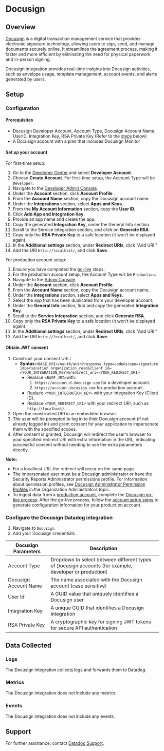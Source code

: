 # Docusign

## Overview

[Docusign][1] is a digital transaction management service that provides electronic signature technology, allowing users to sign, send, and manage documents securely online. It streamlines the agreement process, making it faster and more efficient by eliminating the need for physical paperwork and in-person signing.

Docusign integration provides real-time insights into Docusign activities, such as envelope usage, template management, account events, and alerts generated by users.

## Setup

### Configuration

#### Prerequisites

- Docusign Developer Account, Account Type, Docusign Account Name, UserID, Integration Key, RSA Private Key (Refer to the [steps](#set-up-your-account) below)
- A Docusign account with a plan that includes Docusign Monitor

#### Set up your account

For first-time setup:

1. Go to the [Developer Center][2] and select **Developer Account**.
1. Choose **Create Account**. For first-time setup, the Account Type will be `Developer`.
1. Navigate to the [Developer Admin Console][3].
1. Under the **Account** section, click **Account Profile** .
1. From the **Account Name** section, copy the Docusign account name.
1. Under the **Integrations** section, select **Apps and Keys**.
1. From the **My Account Information** section, copy the **User ID**.
1. Click **Add App and Integration Key**.
1. Provide an app name and create the app.
1. Copy the generated **Integration Key**, under the General Info section.
1. Scroll to the Service Integration section, and click on **Generate RSA**.
1. Copy only the **RSA Private Key** to a safe location (it won't be displayed again).
1. In the **Additional settings** section, under **Redirect URIs**, click "Add URI."
1. Add the URI `http://localhost/`, and click **Save**.

For production account setup:

1. Ensure you have completed the [go-live][4] steps.
1. For the production account setup, the Account Type will be `Production`.
1. Navigate to the [Admin Console][5].
1. Under the **Account** section, click **Account Profile**.
1. From the **Account Name** section, copy the Docusign account name.
1. Under the **Integrations** section, select **Apps and Keys**.
1. Select the app that has been duplicated from your developer account.
1. Under the **General Info** section, find and copy the generated **Integration Key**.
1. Scroll to the **Service Integration** section, and click **Generate RSA**.
1. Copy only the **RSA Private Key** to a safe location (it won't be displayed again).
1. In the **Additional settings** section, under **Redirect URIs**, click "Add URI."
1. Add the URI `http://localhost/`, and click **Save**.

#### Obtain JWT consent

1. Construct your consent URI::
   - **Syntax:**`<BASE_URI>/oauth/auth?response_type=code&scope=signature impersonation organization_read&client_id=<YOUR_INTEGRATION_KEY>&redirect_uri=<YOUR_REDIRECT_URI>`
     - Replace `<BASE_URI>`with:
       1. `https://account-d.docusign.com` for a developer account.
       2. `https://account.docusign.com` for production account.
     - Replace `<YOUR_INTEGRATION_KEY>` with your Integration Key (Client ID).
     - Replace `<YOUR_REDIRECT_URI>` with your redirect URI, such as `http://localhost/`.
2. Open the constructed URI in an embedded browser.
3. The user will be prompted to log in to their Docusign account (if not already logged in) and grant consent for your application to impersonate them with the specified scopes.
4. After consent is granted, Docusign will redirect the user's browser to your specified redirect URI with extra information in the URL, indicating successful consent without needing to use the extra parameters directly.
 

**Note:**
- For a localhost URI, the redirect will occur on the same page.
- The impersonated user must be a Docusign administrator or have the Security Reports Administrator permissions profile. For information about permission profiles, see [Docusign Administrator Permission Profiles][6] in the Organization Administrators topic.
- To ingest data from a [production account][7], complete the [Docusign go-live process][4]. After the go-live process, follow the [account setup steps](#set-up-your-account) to generate configuration information for your production account.

### Configure the Docusign Datadog integration 

1. Navigate to `Docusign`.
2. Add your Docusign credentials.

| Docusign Parameters   | Description |
| --------------------- |------------ |
| Account Type          | Dropdown to select between different types of Docusign accounts (for example, developer or production) |
| Docusign Account Name | The name associated with the Docusign account (case sensitive) |
| User Id               | A GUID value that uniquely identifies a Docusign user |
| Integration Key       | A unique GUID that identifies a Docusign integration |
| RSA Private Key       | A cryptographic key for signing JWT tokens for secure API authentication |

## Data Collected

### Logs 

The Docusign integration collects logs and forwards them to Datadog.

### Metrics

The Docusign integration does not include any metrics.

### Events

The Docusign integration does not include any events.

## Support

For further assistance, contact [Datadog Support][8].

[1]: https://www.docusign.com/
[2]: https://developers.docusign.com/
[3]: https://apps-d.docusign.com/admin/admin-dashboard
[4]: https://developers.docusign.com/platform/go-live/
[5]: https://apps.docusign.com/admin/admin-dashboard
[6]: https://support.docusign.com/s/document-item?bundleId=rrf1583359212854&topicId=god1583359152535.html
[7]: https://account.docusign.com/
[8]: https://docs.datadoghq.com/help/